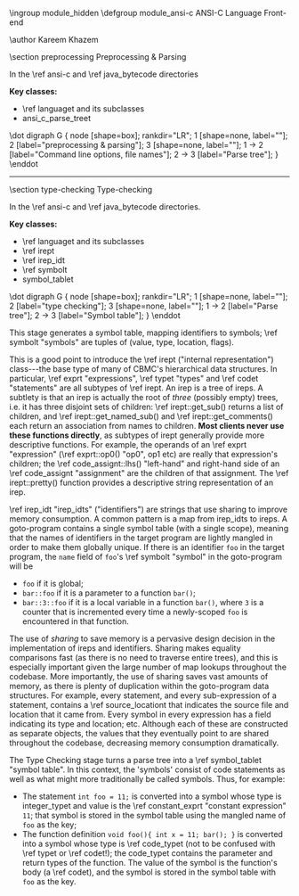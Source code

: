 \ingroup module_hidden
\defgroup module_ansi-c ANSI-C Language Front-end

\author Kareem Khazem

\section preprocessing Preprocessing & Parsing

In the \ref ansi-c and \ref java_bytecode directories

**Key classes:**
* \ref languaget and its subclasses
* ansi_c_parse_treet

\dot
digraph G {
  node [shape=box];
  rankdir="LR";
  1 [shape=none, label=""];
  2 [label="preprocessing & parsing"];
  3 [shape=none, label=""];
  1 -> 2 [label="Command line options, file names"];
  2 -> 3 [label="Parse tree"];
}
\enddot



---
\section type-checking Type-checking

In the \ref ansi-c and \ref java_bytecode directories.

**Key classes:**
* \ref languaget and its subclasses
* \ref irept
* \ref irep_idt
* \ref symbolt
* symbol_tablet

\dot
digraph G {
  node [shape=box];
  rankdir="LR";
  1 [shape=none, label=""];
  2 [label="type checking"];
  3 [shape=none, label=""];
  1 -> 2 [label="Parse tree"];
  2 -> 3 [label="Symbol table"];
}
\enddot

This stage generates a symbol table, mapping identifiers to symbols;
\ref symbolt "symbols" are tuples of (value, type, location, flags).

This is a good point to introduce the \ref irept ("internal
representation") class---the base type of many of CBMC's hierarchical
data structures. In particular, \ref exprt "expressions",
\ref typet "types" and \ref codet "statements" are all subtypes of
\ref irept.
An irep is a tree of ireps. A subtlety is that an irep is actually the
root of _three_ (possibly empty) trees, i.e. it has three disjoint sets
of children: \ref irept::get_sub() returns a list of children, and
\ref irept::get_named_sub() and \ref irept::get_comments() each return an
association from names to children. **Most clients never use these
functions directly**, as subtypes of irept generally provide more
descriptive functions. For example, the operands of an
\ref exprt "expression" (\ref exprt::op0() "op0", op1 etc) are
really that expression's children; the
\ref code_assignt::lhs() "left-hand" and right-hand side of an
\ref code_assignt "assignment" are the children of that assignment.
The \ref irept::pretty() function provides a descriptive string
representation of an irep.

\ref irep_idt "irep_idts" ("identifiers") are strings that use sharing
to improve memory consumption. A common pattern is a map from irep_idts
to ireps. A goto-program contains a single symbol table (with a single
scope), meaning that the names of identifiers in the target program are
lightly mangled in order to make them globally unique. If there is an
identifier `foo` in the target program, the `name` field of `foo`'s
\ref symbolt "symbol" in the goto-program will be
* `foo` if it is global;
* <code>bar\::foo</code> if it is a parameter to a function `bar()`;
* <code>bar\::3\::foo</code> if it is a local variable in a function
  `bar()`, where `3` is a counter that is incremented every time a
  newly-scoped `foo` is encountered in that function.

The use of *sharing* to save memory is a pervasive design decision in
the implementation of ireps and identifiers. Sharing makes equality
comparisons fast (as there is no need to traverse entire trees), and
this is especially important given the large number of map lookups
throughout the codebase. More importantly, the use of sharing saves vast
amounts of memory, as there is plenty of duplication within the
goto-program data structures. For example, every statement, and every
sub-expression of a statement, contains a \ref source_locationt
that indicates the source file and location that it came from. Every
symbol in every expression has a field indicating its type and location;
etc. Although each of these are constructed as separate objects, the
values that they eventually point to are shared throughout the codebase,
decreasing memory consumption dramatically.

The Type Checking stage turns a parse tree into a
\ref symbol_tablet "symbol table". In this context, the 'symbols'
consist of code statements as well as what might more traditionally be
called symbols. Thus, for example:
* The statement `int foo = 11;` is converted into a symbol whose type is
  integer_typet and value is the \ref constant_exprt
  "constant expression" `11`; that symbol is stored in the symbol table
  using the mangled name of `foo` as the key;
* The function definition `void foo(){ int x = 11; bar(); }` is
  converted into a symbol whose type is \ref code_typet (not to be
  confused with \ref typet or \ref codet!); the code_typet contains the
  parameter and return types of the function. The value of the symbol is
  the function's body (a \ref codet), and the symbol is stored in the
  symbol table with `foo` as the key.
